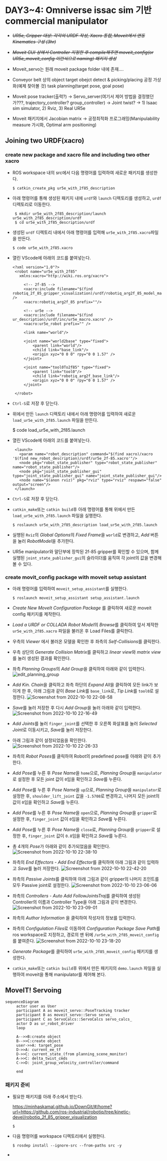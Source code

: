 # DAY3~4: Omniverse issac sim 기반 commercial manipulator

-   *~~UR5e, Gripper 대상: 각각의 URDF 작성, Xacro 통합, Moveit에서 연동 Kinematics 구성 (3hr)~~*
-   *~~Moveit GUI 상에서 Controller 지정한 후 compile해주면 moveit_config(or UR5e_moveit_config 이런식으로 naming) 패키지 생성~~*

-   Moveit_servo는 원래 moveit package folder 내에 존재....

-   Conveyor belt 상의 object target obejct detect & picking/placing 공정 가상화(예제 찾아볼 것) task planning(target pose, goal pose)

-   Moveit pose tracker(출력?) -> Servo_server(여기서 제어 방법을 결정했던가???, trajectory_controller? group_controller) -> Joint twist? -> 1) Isaac sim simulator, 2) Rviz, 3) Real UR5e

-   Moveit 패키지에서 Jacobian matrix -> 공정최적화 프로그래밍(Manipulability measure 가시화, Optimal arm positioning)

## Joining two URDF(xacro)
### create new package and xacro file and including two other xacro
 - ROS workspace 내의 src에서 다음 명령어를 입력하여 새로운 패키지를 생성한다.
 
	   $ catkin_create_pkg ur5e_with_2f85_description
 - 아래 명령어를 통해 생성된 패키지 내에 `urdf`와 `launch` 디렉토리를 생성하고, `urdf` 디렉토리로 이동한다.
 
	    $ mkdir ur5e_with_2f85_description/launch ur5e_with_2f85_description/urdf
	    $ cd ur5e_with_2f85_description/urdf
	    
 - 생성된 `urdf` 디렉토리 내에서 아래 명령어를 입력해 `ur5e_with_2f85.xacro`파일을 만든다.

	   $ code ur5e_with_2f85.xacro
 - 열린 VScode에 아래의 코드를 붙여넣는다.

	   <?xml version="1.0"?>
		<robot name="ur5e_with_2f85" 
		  xmlns:xacro="http://wiki.ros.org/xacro">

		    <!-- 2f-85 -->
		    <xacro:include filename="$(find robotiq_2f_85_gripper_visualization)/urdf/robotiq_arg2f_85_model_macro.xacro" />
		    <xacro:robotiq_arg2f_85 prefix=""/>
		        
		    <!-- ur5e -->
		    <xacro:include filename="$(find ur_description)/urdf/inc/ur5e_macro.xacro" />
		    <xacro:ur5e_robot prefix="" />
		    
		    <link name="world"/>
		    
		    <joint name="world2base" type="fixed">
		        <parent link="world"/>
		        <child link="base_link"/>
		        <origin xyz="0 0 0" rpy="0 0 1.57" />
		    </joint>

		    <joint name="tool0To2f85" type="fixed">
		        <parent link="tool0"/>
		        <child link="robotiq_arg2f_base_link"/>
		        <origin xyz="0 0 0" rpy="0 0 1.57" />
		    </joint>

		</robot>

 - `Ctrl-S`로 저장 후 닫는다.
 - 위에서 만든 `launch` 디렉토리 내에서 아래 명령어를 입력하여 새로운 `load_ur5e_with_2f85.launch` 파일을 만든다.

      $ code load_ur5e_with_2f85.launch
 - 열린 VScode에 아래의 코드를 붙여넣는다.

      <?xml version="1.0"?>
		<launch>
		  <param name="robot_description" command="$(find xacro)/xacro '$(find new_robot_description)/urdf/ur5e_2f-85.xacro'"/>
		  <node pkg="robot_state_publisher" type="robot_state_publisher" name="robot_state_publisher"/>
		  <node pkg="joint_state_publisher_gui" type="joint_state_publisher_gui" name="joint_state_publisher_gui"/>
		  <node name="$(anon rviz)" pkg="rviz" type="rviz" respawn="false" output="screen"/>
		</launch>
 - `Ctrl-S`로 저장 후 닫는다.
 - `catkin_make`또는 `catkin build`후  아래  명령어를 통해 위에서 만든 `load_ur5e_with_2f85.launch` 파일을 실행한다.

	   $ roslaunch ur5e_with_2f85_description load_ur5e_with_2f85.launch 

 - 실행된 `Rviz`의 *Global Options*의 *Fixed Frame*을 `world`로 변경하고, *Add* 버튼을 눌러 *RobotModel*을 추가한다.
 - UR5e manipulator와 말단부에 장착된 2f-85 gripper를 확인할 수 있으며, 함께 실행된 `joint_state_publisher_gui`의 슬라이더를 움직여 각 joint의 값을 변경해 볼 수 있다.

### create movit_config package with moveit setup assistant
- 아래 명령어를 입력하여 `moveit_setup_assistant`를 실행한다.

	  $ roslaunch moveit_setup_assistant setup_assistant.launch
- *Create New MoveIt Configuration Package* 를 클릭하여 새로운 moveit config 패키지를 제작한다.
- *Load a URDF or COLLADA Robot Model*의 *Browse*를 클릭하여 앞서 제작한 `ur5e_with_2f85.xacro` 파일을 불러온 후  Load Files를 클릭한다.
- 우측의 *Viewer* 에서 불러온 모델을 확인한 후 좌측의 *Self-Collisions*를 클릭한다.
- 우측 상단의 *Generate Collision Matrix*를 클릭하고 *linear view*와  *matrix view*를 눌러 생성된 결과를 확인한다.
- 좌측 *Planning Groups*의 *Add Group*을 클릭하여 아래와 같이 입력한다.
![edit_planning_group](https://user-images.githubusercontent.com/60342784/194872835-6fb4dee5-c101-47d8-bb20-8deec8d13386.png)

- *Add Kin. Chain*을 클릭하고 좌측 하단의 *Expand All*을 클릭하여 모든 link가 보이게 한 후, 아래 그림과 같이 *Base Link*를 `base_link`로, *Tip Link*를 `tool0`로 설정한다.
![Screenshot from 2022-10-10 22-08-58](https://user-images.githubusercontent.com/60342784/194873782-23373d88-504b-4faf-808e-0de0da9666be.png)

- *Save*를 눌러 저장한 후 다시 *Add Group*을 눌러 아래와 같이 입력한다.
![Screenshot from 2022-10-10 22-16-49](https://user-images.githubusercontent.com/60342784/194875273-da510f44-b175-4894-b60a-a9a907139166.png)

- *Add Joints*를 눌러 `finger_joint`를 선택한 후 오른쪽 화살표를 눌러 *Selected Joint*로 이동시키고, *Save*를 눌러 저장한다.
- 아래 그림과 같이 설정되었음을 확인한다.![Screenshot from 2022-10-10 22-26-33](https://user-images.githubusercontent.com/60342784/194877090-ff3a7e73-2530-4324-803e-c8dc52c34d4d.png)

- 좌측의 *Robot Poses*를 클릭하여 Robot의 predefined pose를 아래와 같이 추가한다.
- *Add Pose*를 누른 후 *Pose Name*을 `home`으로, *Planning Group*을 `manipulator`로 설정한  후 모든 joint 값이 `0`임을 확인하고 *Save*를 누른다.
- *Add Pose*를 누른 후 *Pose Name*을 `up`으로, *Planning Group*을 `manipulator`로 설정한  후, `shoulder_lift_joint` 값을 `-1.5708`로 변경하고, 나머지 모든 joint의 값이 `0`임을 확인하고 *Save*를 누른다.
- *Add Pose*를 누른 후 *Pose Name*을 `open`으로, *Planning Group*을 `gripper`로 설정한  후, `finger_joint` 값이 `0`임을 확인하고 *Save*를 누른다.
- *Add Pose*를 누른 후 *Pose Name*을 `close`로, *Planning Group*을 `gripper`로 설정한  후, `finger_joint` 값이 `0.8`임을 확인하고 *Save*를 누른다.
- 총 4개의 *Pose*가 아래와 같이 추가되었음을 확인한다.
![Screenshot from 2022-10-10 22-38-10](https://user-images.githubusercontent.com/60342784/194879285-8395c47d-8f7c-4692-92a1-748e48b17d26.png)

- 좌측의 *End Effectors - Add End Effector*를 클릭하여 아래 그림과 같이 입력하고 *Save*를 눌러 저장한다.
![Screenshot from 2022-10-10 22-42-20](https://user-images.githubusercontent.com/60342784/194880048-48179c32-5361-41cd-aa00-9349f45e64e2.png)

- 좌측의 *Passive Joints*를 클릭하여 아래 그림과 같이 gripper의 나머지 조인트를 모두 Passive joint로 설정한다.
![Screenshot from 2022-10-10 23-06-06](https://user-images.githubusercontent.com/60342784/194884833-b9010fb7-02d2-455c-ad63-d82f113a6644.png)

- 좌측의 *Controllers - Auto Add FollowJointsTraj*를 클릭하여 생성된 Controller의 이름과 Controller Type을 아래 그림과 같이 변경한다.![Screenshot from 2022-10-10 23-09-01](https://user-images.githubusercontent.com/60342784/194886160-1b159919-2f5c-4837-b4e9-bd4a01226b32.png)

- 좌측의 *Author Information* 을 클릭하여 작성자의 정보를 입력한다.
- 좌측의 *Configulation Files*로 이동하여 *Configuration Package Save Path*를 ros workspace로 지정하고, 경로의 맨 뒤에 `/ur5e_with_2f85_moveit_config`를 붙여준다.
![Screenshot from 2022-10-10 23-18-20](https://user-images.githubusercontent.com/60342784/194887782-c3da84db-e5e2-4197-9bc1-d8afa7a5d10c.png)
-  *Generate Package*를 클릭하여 `ur5e_with_2f85_moveit_config` 패키지를 생성한다.
- `catkin_make`또는 `catkin build`후 위에서 만든 패키지의 `demo.launch` 파일을 실행하여 moveit을 통해 manipulator를 제어해 본다.

## MoveIT! Servoing
```mermaid 
sequenceDiagram 
	 actor user as User
	 participant A as moveit_servo::PoseTracking tracker
	 participant B as moveit_servo::Servo servo_ 
	 participant C as ServoCalcs::ServoCalcs servo_calcs_  
	 actor D as ur_robot_driver 
	 loop
	 
	 A-->>B:create object
	 B-->>C:create object
	 user->>A: target_pose 
	 D->>A: current_ee_tf
	 D->>C: current_state_(from planning_scene_monitor)
	 A->>C: delta_twist_cmds
	 C->>D: joint_group_velocity_controller/command
	 
	 end
```

### 패키지 준비
- 필요한 패키지를 아래 주소에서 받는다.
 
    https://minhaskamal.github.io/DownGit/#/home?url=https://github.com/ros-industrial/robotiq/tree/kinetic-devel/robotiq_2f_85_gripper_visualization
      
      $ 
      

- 다음 명령어를 workspace 디렉토리에서 실행한다.

      $ rosdep install --ignore-src --from-paths src -y

- 


<!--stackedit_data:
eyJoaXN0b3J5IjpbLTMyMzgwOTcxNywxODAwNDE4ODA4LC0yMT
Q0NDkxNzI3LDE0MDUyNjEyOCw0OTYyMTA4NTUsLTg1NjQ5OTg0
OCwtOTA0NzI4NjU1LDc3MzM0NzY2OSwxNzgyMzk5MTYsLTEwNT
EzOTI0MCw0NjExNDAzMzYsNzEwMTA1ODY2LC0xODgyMzE1MTI1
LC01NTE5NzI2MjMsLTY2NTMxMzE3OCwtMTYxOTMwODYwOCw4NT
c3MDQxMDEsMTk1MzM5ODk1NCwxMDUzNzkwOTk1LDE5NzU2NzU4
NzBdfQ==
-->